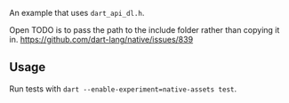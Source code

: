 An example that uses `dart_api_dl.h`.

Open TODO is to pass the path to the include folder rather than copying it in.
https://github.com/dart-lang/native/issues/839

## Usage

Run tests with `dart --enable-experiment=native-assets test`.
